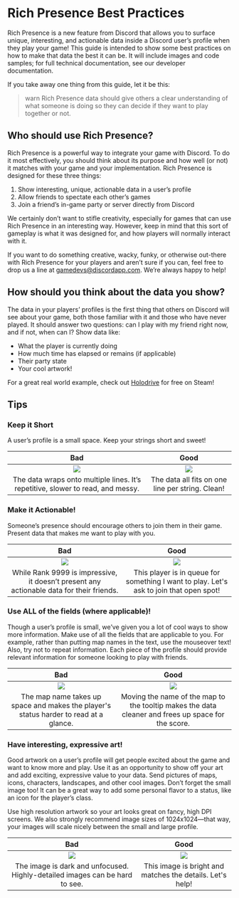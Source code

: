 # Rich Presence Best Practices

Rich Presence is a new feature from Discord that allows you to surface unique, interesting, and actionable data inside a Discord user’s profile when they play your game! This guide is intended to show some best practices on how to make that data the best it can be. It will include images and code samples; for full technical documentation, see our developer documentation.

If you take away one thing from this guide, let it be this:

>warn
>Rich Presence data should give others a clear understanding of what someone is doing so they can decide if they want to play together or not.

## Who should use Rich Presence?

Rich Presence is a powerful way to integrate your game with Discord. To do it most effectively, you should think about its purpose and how well (or not) it matches with your game and your implementation. Rich Presence is designed for these three things:

1. Show interesting, unique, actionable data in a user’s profile
2. Allow friends to spectate each other’s games
3. Join a friend’s in-game party or server directly from Discord

We certainly don’t want to stifle creativity, especially for games that can use Rich Presence in an interesting way. However, keep in mind that this sort of gameplay is what it was designed for, and how players will normally interact with it.

If you want to do something creative, wacky, funky, or otherwise out-there with Rich Presence for your players and aren’t sure if you can, feel free to drop us a line at [gamedevs@discordapp.com](mailto:gamedevs@discordapp.com). We’re always happy to help!

## How should you think about the data you show?

The data in your players’ profiles is the first thing that others on Discord will see about your game, both those familiar with it and those who have never played. It should answer two questions: can I play with my friend right now, and if not, when can I? Show data like:

- What the player is currently doing
- How much time has elapsed or remains (if applicable)
- Their party state
- Your cool artwork!

For a great real world example, check out [Holodrive](store.steampowered.com/app/370770/Holodrive/) for free on Steam!

## Tips

### Keep it Short

A user’s profile is a small space. Keep your strings short and sweet!

| Bad | Good |
|:-----:|:----: |
| ![](rp-long-strings.png) | ![](rp-short-strings.png) |
| The data wraps onto multiple lines. It’s repetitive, slower to read, and messy. | The data all fits on one line per string. Clean! |

### Make it Actionable!

Someone’s presence should encourage others to join them in their game. Present data that makes me want to play with you.

| Bad | Good |
|:-----:|:----: |
| ![](rp-non-actionable.png) | ![](rp-actionable.png) |
| While Rank 9999 is impressive, it doesn’t present any actionable data for their friends. | This player is in queue for something I want to play. Let's ask to join that open spot! |

### Use ALL of the fields (where applicable)!

Though a user’s profile is small, we’ve given you a lot of cool ways to show more information. Make use of all the fields that are applicable to you. For example, rather than putting map names in the text, use the mouseover text! Also, try not to repeat information. Each piece of the profile should provide relevant information for someone looking to play with friends.

| Bad | Good |
|:-----:|:----: |
| ![](rp-not-all-fields.png) | ![](rp-all-fields.png) |
| The map name takes up space and makes the player's status harder to read at a glance. | Moving the name of the map to the tooltip makes the data cleaner and frees up space for the score. |

### Have interesting, expressive art!

Good artwork on a user’s profile will get people excited about the game and want to know more and play. Use it as an opportunity to show off your art and add exciting, expressive value to your data. Send pictures of maps, icons, characters, landscapes, and other cool images. Don’t forget the small image too! It can be a great way to add some personal flavor to a status, like an icon for the player’s class.

Use high resolution artwork so your art looks great on fancy, high DPI screens. We also strongly recommend image sizes of 1024x1024—that way, your images will scale nicely between the small and large profile.

| Bad | Good |
|:-----:|:----: |
| ![](rp-bad-art.png) | ![](rp-good-art.png)|
| The image is dark and unfocused. Highly-detailed images can be hard to see. | This image is bright and matches the details. Let's help! |
